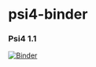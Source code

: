 # psi4-binder

### Psi4 1.1
[![Binder](https://mybinder.org/badge_logo.svg)](https://mybinder.org/v2/gh/armcdona/psi4-binder/HEAD)
